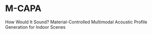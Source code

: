 # M-CAPA
How Would It Sound? Material-Controlled Multimodal Acoustic Profile Generation for Indoor Scenes
